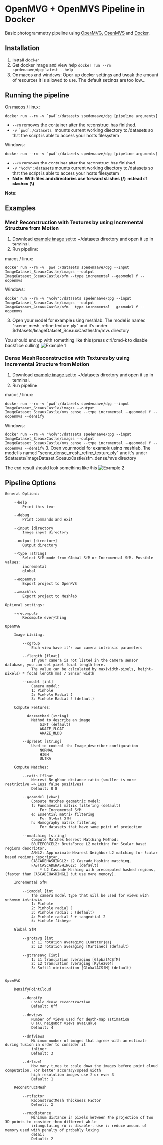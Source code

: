 # OpenMVG + OpenMVS Pipeline in Docker

Basic photogrammetry pipeline using [OpenMVG](https://github.com/openMVG/openMVG), [OpenMVS](https://github.com/cdcseacave/openMVS) and [Docker](http://www.docker.com/).

## Installation
1. Install docker
2. Get docker image and view help ```docker run --rm spedenaave/dpg:latest --help```
3. On macos and windows: Open up docker settings and tweak the amount of resources it is allowed to use. The default settings are too low...

## Running the pipeline
On macos / linux:

```docker run --rm -v `pwd`:/datasets spedenaave/dpg [pipeline arguments]```
* `--rm` removes the container after the reconstruct has finished.
* ```-v `pwd`:/datasets ``` mounts current working directory to /datasets so that the script is able to access your hosts filesystem

Windows:

```docker run --rm -v `pwd`:/datasets spedenaave/dpg [pipeline arguments]```
* `--rm` removes the container after the reconstruct has finished.
* `-v "%cd%":/datasets` mounts current working directory to /datasets so that the script is able to access your hosts filesystem
* **Note: With files and directories use forward slashes (/) instead of slashes (\\)**

**Note**: 

## Examples

### Mesh Reconstruction with Textures by using Incremental Structure from Motion
1. Download [example image set](https://github.com/openMVG/ImageDataset_SceauxCastle) to ~/datasets directory and open it up in terminal.
2. Run pipeline:

macos / linux:

```docker run --rm -v `pwd`:/datasets spedenaave/dpg --input ImageDataset_SceauxCastle/images --output ImageDataset_SceauxCastle/sfm --type incremental --geomodel f --oopenmvs```

Windows:

```docker run --rm -v "%cd%":/datasets spedenaave/dpg --input ImageDataset_SceauxCastle/images --output ImageDataset_SceauxCastle/sfm --type incremental --geomodel f --oopenmvs```

3. Open your model for example using meshlab. The model is named "scene_mesh_refine_texture.ply" and it's under $datasets/ImageDataset_SceauxCastle/sfm/mvs directory

You should end up with something like this (press ctrl/cmd-k to disable backface culling) ![Example 1](https://i.imgur.com/CpSs2SE.jpg)

### Dense Mesh Reconstruction with Textures by using Incremental Structure from Motion
1. Download [example image set](https://github.com/openMVG/ImageDataset_SceauxCastle) to ~/datasets directory and open it up in terminal.
2. Run pipeline

macos / linux: 

```docker run --rm -v `pwd`:/datasets spedenaave/dpg --input ImageDataset_SceauxCastle/images --output ImageDataset_SceauxCastle/mvs_dense --type incremental --geomodel f --oopenmvs --densify```

Windows:

```docker run --rm -v "%cd%":/datasets spedenaave/dpg --input ImageDataset_SceauxCastle/images --output ImageDataset_SceauxCastle/mvs_dense --type incremental --geomodel f --oopenmvs --densify```
3. Open your model for example using meshlab. The model is named "scene_dense_mesh_refine_texture.ply" and it's under $datasets/ImageDataset_SceauxCastle/sfm_dense/mvs directory

The end result should look something like this ![Example 2](https://i.imgur.com/lVerEpa.jpg)

## Pipeline Options

    General Options:

        --help
            Print this text

        --debug
            Print commands and exit

        --input [directory]
            Image input directory

        --output [directory]
            Output directory

        --type [string]
            Select SfM mode from Global SfM or Incremental SfM. Possible values:
            incremental
            global
        
        --oopenmvs
            Export project to OpenMVS
        
        --omeshlab
            Export project to Meshlab

    Optional settings:

        --recompute
            Recompute everything

    OpenMVG

        Image Listing:

            --cgroup
                Each view have it's own camera intrinsic parameters

            --flength [float]
                If your camera is not listed in the camera sensor database, you can set pixel focal length here.
                The value can be calculated by max(width-pixels, height-pixels) * focal length(mm) / Sensor width

            --cmodel [int]
                Camera model:
                1: Pinhole
                2: Pinhole Radial 1
                3: Pinhole Radial 3 (default)

        Compute Features:

            --descmethod [string]
                Method to describe an image:
                    SIFT (default)
                    AKAZE_FLOAT
                    AKAZE_MLDB

            --dpreset [string]
                Used to control the Image_describer configuration
                    NORMAL
                    HIGH
                    ULTRA

        Compute Matches:

            --ratio [float]
                Nearest Neighbor distance ratio (smaller is more restrictive => Less false positives)
                Default: 0.8

            --geomodel [char]
                Compute Matches geometric model:
                f: Fundamental matrix filtering (default)
                    For Incremental SfM
                e: Essential matrix filtering
                    For Global SfM
                h: Homography matrix filtering
                    For datasets that have same point of projection
        
            --nmatching [string]
                Compute Matches Nearest Matching Method:
                BRUTEFORCEL2: BruteForce L2 matching for Scalar based regions descriptor,
                ANNL2: Approximate Nearest Neighbor L2 matching for Scalar based regions descriptor,
                CASCADEHASHINGL2: L2 Cascade Hashing matching,
                FASTCASCADEHASHINGL2: (default)
                    * L2 Cascade Hashing with precomputed hashed regions, (faster than CASCADEHASHINGL2 but use more memory).

        Incremental SfM

            --icmodel [int]
                The camera model type that will be used for views with unknown intrinsic
                1: Pinhole
                2: Pinhole radial 1
                3: Pinhole radial 3 (default)
                4: Pinhole radial 3 + tangential 2
                5: Pinhole fisheye

        Global SfM

            --grotavg [int]
                1: L1 rotation averaging [Chatterjee]
                2: L2 rotation averaging [Martinec] (default)

            --gtransavg [int]
                1: L1 translation averaging [GlobalACSfM]
                2: L2 translation averaging [Kyle2014]
                3: SoftL1 minimization [GlobalACSfM] (default)


    OpenMVS

        DensifyPointCloud

            --densify
                Enable dense reconstruction
                Default: Off

            --dnviews
                Number of views used for depth-map estimation
                0 all neighbor views available
                Default: 4
        
            --dnfviews
                Minimum number of images that agrees with an estimate during fusion in order to consider it
                inliner
                Default: 3

            --drlevel
                How many times to scale down the images before point cloud computation. For better accuracy/speed width
                high resolution images use 2 or even 3
                Default: 1
        
        ReconstructMesh

            --rtfactor
                ReconstructMesh Thickness Factor
                Default: 2
            
            --rmpdistance
                Minimum distance in pixels between the projection of two 3D points to consider them different while
                triangulating (0 to disable). Use to reduce amount of memory used with penalty of probably losing
                detail
                Default: 2

